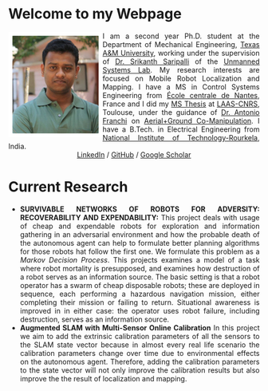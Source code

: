 # Welcome to my Webpage

<img style="float: left;" src="images/personalpic.jpg">

<div style="text-align: justify"> I am a second year Ph.D. student at the Department of Mechanical Engineering, <a href="https://www.tamu.edu/">Texas A&M University</a>, working under the supervision of <a href="https://engineering.tamu.edu/mechanical/profiles/saripalli.html">Dr. Srikanth Saripalli</a> of the <a href="https://unmanned.tamu.edu/">Unmanned Systems Lab</a>. My research interests are focused on Mobile Robot Localization and Mapping. I have a MS in Control Systems Engineering from <a href="https://www.ec-nantes.fr/">École centrale de Nantes</a>, France and I did my <a href="https://github.com/SubMishMar/SubMishMar.github.io/blob/master/thesis/Master_Internship_Report_MISHRA_Subodh%5BRevised%5D.pdf">MS Thesis</a> at <a href="https://www.laas.fr/public/">LAAS-CNRS</a>, Toulouse, under the guidance of <a href="http://homepages.laas.fr/afranchi/robotics/?q=node/1">Dr. Antonio Franchi</a> on <a href="https://youtu.be/o9xmPYNPfRE">Aerial+Ground Co-Manipulation</a>. I have a B.Tech. in Electrical Engineering from <a href="http://www.nitrkl.ac.in/">National Institute of Technology-Rourkela</a>, India.</div>

<center> <a href="https://www.linkedin.com/in/subodh-mishra/">LinkedIn</a> / <a href="https://github.com/SubMishMar">GitHub</a> / <a href="https://scholar.google.com/citations?user=4dltZR4AAAAJ&hl=en">Google Scholar</a> </center>

# Current Research
<div style="text-align: justify">
 <ul style="list-style-type:disc;">
  <li> <b>SURVIVABLE NETWORKS OF ROBOTS FOR ADVERSITY: RECOVERABILITY AND EXPENDABILITY:</b> This project deals with usage of cheap and expendable robots for exploration and information gathering in an adversarial environment and how the probable death of the autonomous agent can help to formulate better planning algorithms for those robots hat follow the first one. We formulate this problem as a <i>Markov Decision Process</i>. This projects examines a  model of a task where robot mortality is presupposed, and examines how destruction of a robot serves as an information source. The basic setting is that a robot operator has a swarm of cheap disposable robots; these are deployed in sequence, each performing a hazardous navigation mission, either completing their mission or failing to return. Situational awareness is improved in in either case: the operator uses robot failure, including destruction, serves as an information source.</li>
  <li> <b>Augmented SLAM with Multi-Sensor Online Calibration</b> In this project we aim to add the extrinsic calibration parameters of all the sensors to the SLAM state vector because in almost every real life scenario the calibration parameters change over time due to environmental effects on the autonomous agent. Therefore, adding the calibration parameters to the state vector will not only improve the calibration results but also improve the the result of localization and mapping. </li>
</ul> 
</div>
